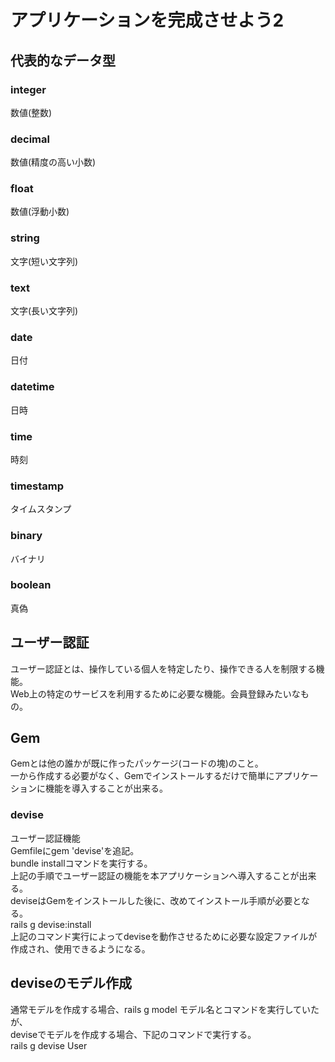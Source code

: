 # アプリケーションを完成させよう2

## 代表的なデータ型
### integer
数値(整数)

### decimal
 数値(精度の高い小数)

### float
数値(浮動小数)

### string
文字(短い文字列)

### text
文字(長い文字列)

### date
日付

### datetime
日時

### time
時刻

### timestamp
タイムスタンプ

### binary
バイナリ

### boolean
真偽

## ユーザー認証
ユーザー認証とは、操作している個人を特定したり、操作できる人を制限する機能。  
Web上の特定のサービスを利用するために必要な機能。会員登録みたいなもの。

## Gem
Gemとは他の誰かが既に作ったパッケージ(コードの塊)のこと。  
一から作成する必要がなく、Gemでインストールするだけで簡単にアプリケーションに機能を導入することが出来る。

### devise
ユーザー認証機能  
Gemfileにgem 'devise'を追記。  
bundle installコマンドを実行する。  
上記の手順でユーザー認証の機能を本アプリケーションへ導入することが出来る。  
deviseはGemをインストールした後に、改めてインストール手順が必要となる。  
rails g devise:install  
上記のコマンド実行によってdeviseを動作させるために必要な設定ファイルが作成され、使用できるようになる。

## deviseのモデル作成
通常モデルを作成する場合、rails g model モデル名とコマンドを実行していたが、  
deviseでモデルを作成する場合、下記のコマンドで実行する。  
rails g devise User